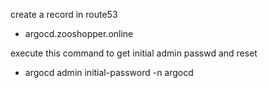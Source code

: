 create a record in route53 
- argocd.zooshopper.online

execute this command to get initial admin passwd and reset
- argocd admin initial-password -n argocd 

